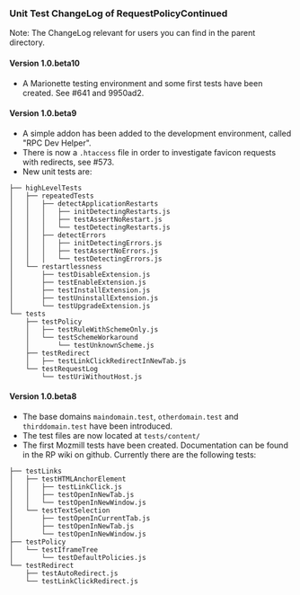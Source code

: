 ### Unit Test ChangeLog of RequestPolicyContinued

Note: The ChangeLog relevant for users you can find in the parent directory.

#### Version 1.0.beta10
* A Marionette testing environment and some first tests have been created.
  See #641 and 9950ad2.


#### Version 1.0.beta9
* A simple addon has been added to the development environment, called
  "RPC Dev Helper".
* There is now a `.htaccess` file in order to investigate favicon
  requests with redirects, see #573.
* New unit tests are:
```
├── highLevelTests
│   ├── repeatedTests
│   │   ├── detectApplicationRestarts
│   │   │   ├── initDetectingRestarts.js
│   │   │   ├── testAssertNoRestart.js
│   │   │   └── testDetectingRestarts.js
│   │   ├── detectErrors
│   │   │   ├── initDetectingErrors.js
│   │   │   ├── testAssertNoErrors.js
│   │   │   └── testDetectingErrors.js
│   └── restartlessness
│       ├── testDisableExtension.js
│       ├── testEnableExtension.js
│       ├── testInstallExtension.js
│       ├── testUninstallExtension.js
│       └── testUpgradeExtension.js
└── tests
    ├── testPolicy
    │   ├── testRuleWithSchemeOnly.js
    │   └── testSchemeWorkaround
    │       └── testUnknownScheme.js
    ├── testRedirect
    │   ├── testLinkClickRedirectInNewTab.js
    └── testRequestLog
        └── testUriWithoutHost.js
```


#### Version 1.0.beta8
* The base domains `maindomain.test`, `otherdomain.test` and `thirddomain.test`
  have been introduced.
* The test files are now located at `tests/content/`
* The first Mozmill tests have been created. Documentation can be found in the
  RP wiki on github. Currently there are the following tests:
```
├── testLinks
│   ├── testHTMLAnchorElement
│   │   ├── testLinkClick.js
│   │   ├── testOpenInNewTab.js
│   │   └── testOpenInNewWindow.js
│   └── testTextSelection
│       ├── testOpenInCurrentTab.js
│       ├── testOpenInNewTab.js
│       └── testOpenInNewWindow.js
├── testPolicy
│   └── testIframeTree
│       └── testDefaultPolicies.js
└── testRedirect
    ├── testAutoRedirect.js
    └── testLinkClickRedirect.js
```
